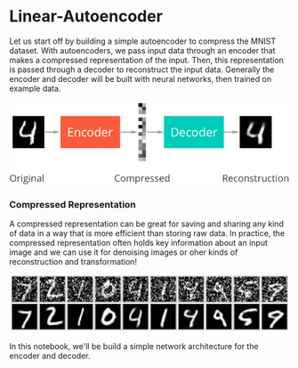 # Linear-Autoencoder

Let us start off by building a simple autoencoder to compress the MNIST dataset. With autoencoders, we pass input data through an encoder that makes a compressed representation of the input. Then, this representation is passed through a decoder to reconstruct the input data. Generally the encoder and decoder will be built with neural networks, then trained on example data.

![alt text](https://github.com/Yogesh-S/24-Linear-Autoencoder/blob/main/autoencoder_1.png?raw=true)

### Compressed Representation

A compressed representation can be great for saving and sharing any kind of data in a way that is more efficient than storing raw data. In practice, the compressed representation often holds key information about an input image and we can use it for denoising images or oher kinds of reconstruction and transformation!


![alt text](https://github.com/Yogesh-S/24-Linear-Autoencoder/blob/main/denoising.png?raw=true)

In this notebook, we'll be build a simple network architecture for the encoder and decoder.
